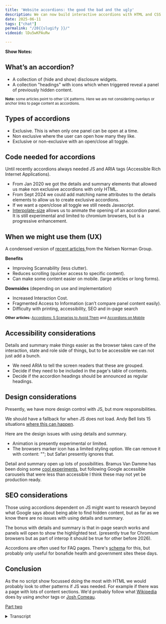 ```yaml
---
title: 'Website accordions: the good the bad and the ugly'
description: We can now build interactive accordions with HTML and CSS only, but should we?
date: 2025-06-11
tags: ["chat"]
permalink: "/20{{slugify }}/"
videoid: lDu5wKPAuRw

---
```


 **Show Notes:**

## What’s an accordion?
  - A collection of (hide and show) disclosure widgets.
  - A collection "headings" with icons which when triggered reveal a panel of previously hidden content.

<small>
<strong>Note:</strong> some articles point to other UX patterns. Here we are not considering overlays or anchor links to page content as accordions.
</small>

## Types of accordions

- Exclusive. This is when only one panel can be open at a time. 
- Non exclusive where the user can open how many they like.
- Exclusive or non-exclusive with an open/close all toggle.

## Code needed for accordions
 
 Until recently accordions always needed JS and ARIA tags (Accessible Rich Internet Applications). 

 - From Jan  2020 we got the details and summary elements that allowed us make non exclusive accordions with only HTML.
 - From Sept 2024 we could add matching name attributes to the details elements to allow us to create exclusive accordions.
 -  If we want a open/close all toggle we still needs Javascript.
 - [Interpolate-size](https://developer.mozilla.org/en-US/docs/Web/CSS/interpolate-size) allows us to animate the opening of an accordion panel. It is still experimental and limited to chromium browsers, but is a progressive enhancement.

 ## When we might use them (UX)

 A condensed version of [recent articles ](https://www.nngroup.com/articles/accordions-on-desktop/) from the Nielsen Norman Group.

 **Benefits**

 - Improving Scannability (less clutter).
 - Reduces scrolling (quicker access to specific content).
 - Can make some content easier on mobile. (large articles or long forms).

 **Downsides** (depending on use and implementation)

 - Increased Interaction Cost.
 - Fragmented Access to Information (can’t compare panel content easily).
 - Difficulty with printing, accessibility, SEO and in-page search

 <small>
<strong>Other articles:</strong> 
<a href="https://www.youtube.com/watch?v=c8I7rplPN8I">Accordions: 5 Scenarios to Avoid Them</a>   and 
<a href="https://www.youtube.com/watch?v=bKZjnqRsxzo">Accordions on Mobile</a>
</small>

 ## Accessibility  considerations

 Details and summary make things easier as the browser takes care of the interaction, state and role side of things, but to be accessible we can not just add a bunch.

 - We need ARIA to tell the screen readers that these are grouped.
 - Decide if they need to be included in the page's table of contents. 
 - Decide if the accordion headings should be announced as regular headings.

 
 ## Design considerations

 Presently, we have more design control with JS, but more responsibilities. 
 
 We should have a fallback for when JS does not load. Andy Bell lists 15 situations [where this can happen](https://piccalil.li/blog/a-handful-of-reasons-javascript-wont-be-available/).

 Here are the design issues with using details and summary.

 - Animation is presently experimental or limited.
 - The browsers marker icon has a limited styling option. We can remove it with content: ""; but Safari presently ignores that. 

Detail and summary open up lots of possibilities. Bramus Van Damme has been doing some [cool experiments](https://developer.chrome.com/blog/styling-details), but following Google accessible carousels that were less than accessible I think these may not yet be production ready.

 ## SEO considerations

Those using accordions dependent on JS might want to research beyond what Google says about being able to find hidden content, but as far as we know there are no issues with using details and summary.

The bonus with details and summary is that in-page search works and panels will open to show the highlighted text. (presently true for Chromium browsers but as part of interop it should be true for other before 2026).

Accordions are often used for FAQ pages. There's [schema](https://developers.google.com/search/docs/appearance/structured-data/faqpage) for this, but probably only useful for bonafide health and government sites these days.

## Conclusion

As the no script show focussed doing the most with HTML  we would probably look to other patterns if JS was needed.  For example if there was a page with lots of content sections. We'd probably follow what [Wikipedia](https://en.wikipedia.org/wiki/Accordion) does by using anchor tags or [Josh Comeau](https://www.joshwcomeau.com/animation/partial-keyframes/).

[Part two](/learn/12)



<details> 
<summary>Transcript</summary>

[00:00:05] **Nathan Wrigley:** Hello there and welcome to the No Script Show.

This is the first in our series looking at various components that make up a website. Today we're gonna be talking about accordions. The format for this series is that we'll first talk about the components in terms of when they may be helpful in the light of UX or not, but also we'll be looking at them in terms of accessibility and SEO considerations.

We'll also talk about the code needed. But as this goes out as an audio podcast, we'll also follow this episode up with a part two. This will be video content that looks at some code snippets and working examples. And as always, the person actually doing the real work is David Waumsley. Hello David. 

[00:00:48] **David Waumsley:** Hello.

Yeah, so hopefully this format will work. And I had this idea a long time ago, and I built this sort of site for my own use called the Intrinsic Framework. It's a bit of a joke name, I can't think what else to call it. Where I was collecting all these snippets I got from other people and, things that I might use.

And when we did our show builds, we did three of these builds. Basically, I used the same pile of snippets. So I thought what we'll do is we'll try and brand, that, that whole thing. To match with this so we can talk about stuff and then we can actually show some of these snippets as well that anyone can use if they wanna take away and use them or tell me where I've got things wrong.

That would be helpful too. So 

[00:01:30] **Nathan Wrigley:** we're gonna have two websites in effect. We're gonna have one with the content, like the stuff we talk about, the podcast, the videos, that kind of thing. But then also there'll be a, a. Different layer, the intrinsic framework layer where you can go and see how these examples work and find the code and things like that.

[00:01:48] **David Waumsley:** Exactly. So we, I mean we're, all putting it on the no script show. So we've got, we, did it anyway. I did some solo videos, didn't I? Which we characterized as learn. There were short videos where we talked about code or I talked about code then on my own, but now I'm gonna do it with you 'cause it's a lot more entertaining when I.

yeah, so we can actually bring up the show notes 'cause we have got some notes to talk around. Here we are. Okay. Yeah. 

[00:02:16] **Nathan Wrigley:** So this is gonna be available at no script show slash 20 if you want to get in touch with us. And today it's all accordions all the way down. 

[00:02:25] **David Waumsley:** Yeah. The good, bad, and ugly. That's why I don't, it's a bit more like click bait, isn't it?

That it is. yeah. So we've got notes. So first of all, I guess we ought to start with defining what an accordion is. So I've got a couple of. Definitions, if you like, which I've seen from various places. One is that it's a collection of hide and show disclosure widgets, which is generally a sort of W three C kind of term for these things, disclosure widgets, and then other people.

I think people like the Nielsen Norman Group. Or is it Norman Nielsen Group? I always forget. Anyway, yes, the UX people, I think they would refer to it as a collection of headings with icons that when triggered would reveal a panel of previously hidden content and. I've put a little note on this one actually, because I looked through a few articles preparing for this and talking about, design of our accord, accordions.

And, a lot of those when I went to the example sites, and it could be that the example sites had changed, but they weren't actually what we would think as accordions where something drops down below. They were sometimes overlays, they were sometimes, just anchor text, go into somewhere else on the page.

so for, this, we're really thinking of accordions as those, know, drop down. Kind of things, little disclosure, which is, 

[00:03:54] **Nathan Wrigley:** yeah. can I tell you what I would've said prior to reading your show notes here? I would've just said, yeah, basically it's a bunch of horizontal titles. Really? Yeah. And you click on it and then something.

Peers, usually with some kind of transition, like a slide out or something like that. And you've got this option to open and close. Sometimes you open multiple, close multiple, have one open at a time, those kind of things. But I guess it comes from the instrument, doesn't it? That you know the accordion, like a piano with a squeeze box in between the idea that it gets bigger and gets smaller.

Yeah, it, but it goes sideways word, isn't it? Yeah, definitely go sideways as opposed to up and down, but I'm imagining that's where it comes from anyway. But, always to do with JavaScript. There's always an element of JavaScript in there because things have been hidden and they need to be revealed in some way.

that's, and that's, 

[00:04:44] **David Waumsley:** and that's why we're talking about Yeah. Because we can now do it with HTML and CSS and have it accessible, but, nice. But, next thing I've got here is obviously the types of accordion that we have. 'cause they do have names. I didn't know this. So an exclusive accordion is when, I think this is typical expected behavior of accordion that when you open one with a trigger or the heading a panel, the other ones will close.

So you only keep one open at a time. So they work as a group, but there is the non-exclusive. accordion where you can open as many as you like. and then we have the kind of inclusive or non-inclusive where there is an open and close or toggle where you can just open them all up or close them all up if you want, which is quite handy.

it's curious, 

[00:05:34] **Nathan Wrigley:** ju just thinking about it, it's curious that this is something that's become a normal design pattern. Because I'm imagining when the browsers first started implementing things in HDML, that probably this wasn't even on anybody's radar. And then some, yeah. Some ingenious person thought, gosh, there's too much here.

Is there any way of making it less, getting rid of half of the content that we've got, but somehow discoverable by the user. Yeah. And and now it's just a completely normal, accepted part of. I'd imagine if you go to many websites, a significant proportion of them will have something akin to this somewhere, maybe as an FFAQ or something like that.

But, anyway, carry on. 

[00:06:15] **David Waumsley:** Yeah. just thinking back to the, websites that you did for clients before, do you, did you use an accordion a lot? 

[00:06:22] **Nathan Wrigley:** quite often actually. And usually it was on the things like the FAQ kind of page where the whole point was that you wanted to put a ton of information on there, but you also wanted to make it so that the headings were the thing, not the actual content, and then the person could discover it.

But I always implemented it with a kind of drag and drop page builder style solution. I don't think I ever built one. Outside of A CMS. So I didn't explore how the HTML was structured and the importance of that. It was always just a, drop in a widget or an, a block or whatever you, might do in the WordPress space, and then fill out the, available containers.

you'd have the title and then the, actual content. That was it. But there's way more to this, and obviously now that it's being done with just CSS, you've gotta know what those bits are. 

[00:07:15] **David Waumsley:** Yeah. And I, same for me. Really? I don't think I used an accordion until I started using the page builder and then I overused them.

Now looking back, I can see I, it was there because you thought, oh, FAQ page. Yep. Of course I need an accordion. Here's one I can drag in. Yep. And it, yeah. Anyway, we'll, move on to that. Sorry I interrupted myself. No, that's okay. The code needed. Yes, that's what we're moving on. So this is the interesting thing really, is that.

Really until recently, we always needed JavaScript and if we wanted them to be accessible, we would need to add Aria tags as well to those so screen readers can understand what's happening. But from January, 2020, we got the details and summary element that allowed us to make non-exclusive accordions effectively only with html.

we don't even need the CSS, the browsers own, style sheets. We'll do what we want, That was great. From September last year, 2024, we could add matching name attributes to the details element that would allow them to work as one so we could create exclusive. So one would close as the other one would open as long as those names matched against it.

So that was a big move forward. And in terms of styling, we're not quite there yet, but just recently, and it's still limited at the moment we have, I always pause when I want to say this interpolate size, which is something which just come to CSS and what it does. is, I dunno if I can explain it well, but it, in that, the case of us, it allows us to be able to use CSS to size something that isn't seen that's hidden.

So when something is closed, if you like, you've got nowhere of being able to do a transition to an open stage. And this will allow this to happen. Now, to be honest, we will get onto that when we get onto the CSS. It's a bit of code that you probably want to put in all your star sheets and your resets because they would've just introduced this ability to do it, but it would impact on other CSS.

So you have to add it in if you want this functionality, but it's one of these things that you probably likely to always want, so you would just stick it in your resets. but anyway, it does allow now for us to have a bit of animation when we open those tabs because. As it is. So suddenly we've got something which is like the JavaScript.

Accordions that we've always known. There've always been a little bit of animation there. 

[00:09:47] **Nathan Wrigley:** Can I just re just reprise that just to make sure I've understood that. So prior to January, 2021, you needed JavaScript if you wanted to achieve anything akin to a, a ahy show state. Yes. Yes. So an accordion January, 2020, we got, details and summary, which allowed us to have a single element.

So you could do multiple single elements, but they weren't in any way connected with one another. You would just have a detail and then the summary, and you click on the detail and the summary is open, but there's no animation. It just suddenly open, suddenly closed. Then in last year, that's surprising to me, September, 2024, you could now somehow bind them together.

So you could have multiple details, multiple summaries, and they would bind together so that you would open one and another would know that was open. So maybe another one should collapse. So all of a sudden. September, 2024, we've got something which starts to feel a little bit more like the JavaScript accordions where they're interacting with one another.

And then finally, right now, interpolate, he said trying to get the word right size, is new. Maybe it's not widely accepted, but the idea there is it, can figure out that there's this zero sized thing Yes. And then expand it. And now we've got the full range of things. It now feels like an entirely Java script.

Less accordion is available. Yeah. 

[00:11:11] **David Waumsley:** There was no way to, to have the height goes from zero to, an auto size, which you would need to contain all of that stuff before this. And it's still not supported. it's only really on Therom browsers at the moment, but it will come to the rest. So I think we can.

Guarantee that we'll be able to do this. Okay. There, there were, other ways, which I'll talk about later on that one. So let's, should we move on to Yeah. Why we might wanna use them? Sure. I'll bring up the article that I was looking at, which is from the, now it doesn't tell me whether it's Norman Nien, but the NNN group.

Anyway, that's all helpful, isn't it? Yes. and there's some great examples on here. actually I'll go. I'm distracting myself. I'll go back to, what we said were the main benefits. Can we just quickly go over this one? okay. What they list, and there's a few articles and I've put links to them on the show notes here, but there's, the benefits is really improve scanability so there's less cut out on the page so that you've mentioned there.

Reduce. Scrolling, if you need to get to specific content so you can get there much quicker, and that it can make the content easier, particularly on mobiles when say you've got long articles and you want different sections or the thing we were looking at earlier where we thought is useful, where there might be a step by step process that you go through, say with a form where you complete this bit and you want to open the next bit to complete the next bit, so there's not this big overwhelm.

Yep. The downsides which we've got here, which will always depend on the use and implementation with this, is that there, there is for the user an increased interaction cost, so they have to keep clicking on stuff. there's fragmented access to information, so they can't compare. The content in, if they're gonna close, if it's exclusive.

Yep. they can't compare what's in that, information. So that can get annoying. And then there's all the other difficulties that are there. most accordions out there when you look at them, don't function properly. but there are issues with being able to print out the content that's in an accordion, accessibility issues, which will.

Touch on data, and sometimes with SEO, with the, content is hidden and not easy to find, or not easy to find with an in-page search. 

[00:13:29] **Nathan Wrigley:** Yeah. okay. So that would be a scenario where a, an accordion was collapsed. The dom shows that a certain string of words through search is somewhere on the page, but where the heck is it?

How do you, How do you locate it? Would you have to open that in order to click through the search to find it? Yeah. That's tricky. 

[00:13:47] **David Waumsley:** Yeah. Yeah, I'll bring up that article and apologies for those people listening to the audio only, but there's not much to see here. So there are a couple of quick examples, which I thought were, I'll just scroll down.

These that they put in their article and I. The best use I, I think of is they show an example of the Logitech page where it's a typical product page where you've got the main product on the left and on the right you've got that thing where you'll add to cart and some basic details. But also there's a little dropdown of a, accordions there, where you can.

Just get other information about the spec and details, compatibility, support and all that kind of stuff. But not everybody will want that to go to checkout. And if you were to put that in, that would be a lot of text. You wouldn't see the item you're going to buy. So I see this as a really good use.

[00:14:36] **Nathan Wrigley:** Yeah. It's interesting because on some checkout pages, you see the sort of the sister of accordions, which is tabs. So that's a horizontal layout. Yes. a similar idea. But this works much better in a sidebar, doesn't it? You couldn't do a taped interface for that content. But, but an accordion here works really well and it's curious.

'cause I just, that example, I would use that, I would definitely be clicking on the specs and details. Yes. But I don't wanna see the compatibility, the support, the, in the bot. I don't wanna see any of that. So having it collapsed and me seeing the option to go into the tech spec, that's exactly the way that I would like to see it.

And it's all just in the sidebar is perfect. 

[00:15:19] **David Waumsley:** And it solves that problem. And they say there's about sort of 10% of people who just need all the details. They can get the type of person who will investigate the footer in, for all the links and everything that, that type of person. And it's a way of bringing that up.

Without, it makes it more available where it needs to be. So I can see the good use for interesting thing is though, on the Logitech, if you do go to that page now, I, imagine it's changed since they did this article, which is only a couple of years ago. But now if you actually go to that and you click on it, it doesn't open up a dropdown.

It actually. It does an overlay that comes in from, the right hand side. Oh, okay. Overall, yeah. yeah. oh, nevermind. Yeah, it's a good idea. Yeah. And the other example that they put here, which is from a site, which is Learn, HTML, where they use it to section up the sort of syllabus content that they might have there.

So you might want to look at different things on the syllabus, and you can go into that. And that on a lot of articles as well, where there might just be. Not everything's gonna be of interest, and you want to. Just not overwhelm. so we have to scan down. So I could see that. So that's, there have got a couple of good uses, but I'm guilty of, I'm gonna scan down here to where I think the one that I'm most guilty of doing is this one here on the Department of Revenue that they show where there's three accordions all closed.

And if you were to open those up as they show. Basically that's just a header and a normal, standard bit of text, which would just be a lot easier to scan through this, wouldn't it? 

[00:16:56] **Nathan Wrigley:** gi given the amount of text there, I suppose a decision has to be made about whether there's any utility in having an accordion.

And one of those thoughts is how much there is. And there's really not a lot. And because there's not a lot, why not just get rid of the, the accordion in the first place? Less interactions. But obviously if each of those were, I don't know, twice, three times the length that it is there. Then it suddenly does become useful because you're avoiding the scroll and all of that.

But yeah, I think in that situation I'm guessing that they're using some kind of CMS and the CMS will probably have a field where they can dump that information and that information will automatically end up in a, an accordion, if Yeah. As opposed to a page by page analysis of should this go on accordion?

Should it not? So maybe it's the CMS, which is making the decision for them there. 

[00:17:48] **David Waumsley:** I've certainly gone to loads and loads of, obviously I think page builder sites where there's frequently asked questions and then literally the answer is just a couple of words. Yeah. Do you offer a refund and you open it up and the word is yes.

Yeah. It's so frustrating to after that interaction cost, yeah. Is, really a lot of the problem. and you take on a lot of issues, responsibilities for. how these things are gonna work to be accessible to all. Okay, let's go back then. So accessibility considerations. yeah, so we, so details and summary makes it a lot easier now for us to be able to create an accessible I.

Accordion, but, we can't just stick a whole bunch of them together and leave it there. We do need to tell screen readers that this is a collection of items, so we do need Aria to be able to let them know that it's grouped, which we'll get onto. when we do the more video bit, but we need to tell 'em how that is grouped as well.

we need to decide whether that content or the content that is going to be included, whether the accordion itself is going to be included in the summary of the page and is content. So for screen readers, they get a summary whether they'll get the headers. So we have to bake that into it. And then we also have to consider should those accordions.

Have their own headers as such. So we would expect when we look at frequently asked questions, a lot of the time that these are actually headers. But if we're using accordion a lot of the time with JavaScript, we would put that in a button. And it loses all its meaning as a header. It can't be a header and a button at the same time.

Yeah, and the same happens if we use summary within details. It's mapped to the button role. So if you, can put a header in it and stylistically, I think it will adopt that, but it loses its meaning as a heading. So there are those sort of considerations. About the type of content that we have for 

[00:19:54] **Nathan Wrigley:** flexibility.

Yeah. There's actually a lot there isn't there? And, becoming from a background of using a CMS and page builders and things like that, obviously you are, maybe they have the options for these kind of things, but probably not. Maybe most people wouldn't explore them. Just the fact that it puts the accordion on the page, you kind of thing.

that job's done. Yes. But there is a lot there. aria are able to say that things are grouped. So if you're using just a single detail, so summary and details, you're, better, that's fine. But when you start to group them together in this way that we were describing earlier, you need to in some way indicate that these are group, they, form part of a wider group.

And then whether or not things don't need to go in the table of contents and, Buttons as headings and headings as buttons is also problematic. yeah. 

[00:20:41] **David Waumsley:** You, you're always gonna need to put it in either a diviv, and you can give it a roll of groups so somebody knows. But ideally you add r we a label buy and then put that to a title, which you may or may not want to hide for sighted users, or if you want it to show up.

In the table of contents, we have to put that then in a section and do a similar thing. So it's quite interesting, all this consideration. So yeah, I doubt there would be a page builder, one-off, accordion that could. Swap to all of those different things. So probably, they're always going to be used wrongly in certain circumstances.

[00:21:17] **Nathan Wrigley:** Yeah. But, nice to know that given the knowledge, which will impart, there's an answer for each of those problems. The considerations that's the right word. there's a way of doing it correctly. So that's good to know. Okay. 

[00:21:31] **David Waumsley:** Yeah. Design considerations. we talk about that. That there's obviously more design control that you've got if you're going for a JavaScript approach than you can because there's some limitations with details and summary using it as an accordion.

Because as mentioned, we've got this, Animation, but it's still limited at the moment, so that's not gonna work for everybody. We've also got, and this is really interesting, I'll get into it more with the code, but the, we have the marker that we get by default. This little triangle. Yeah. Which changes if we just use H two ML and use the browser zone user agent styles, we get that.

Outta the box. But when you wanna change it, it becomes quite tricky. You could do some global changing of color, in theory on the documentation, at least with web dev. It says that you will be able to replace that like any other marker and use like a bullet point, any of those listed, but it doesn't seem to work.

And there are some still little quirks with that because even if you remove by using content and put those in quotes with nothing in it to remove the marker against the marker, It gets removed so you can add something else in. But that's doesn't seem to work on Safari browsers at the moment, okay.

So, there are, at the moment there are design considerations, but I think, they probably still make it for me, they make it worth looking to not have to deal with JavaScript and how that might fail for people and all the other considerations. I still think, we can design. accordions just with details and summary quite well.

Yeah. Okay. Okay. we said we'll take everything by SEO. There's not much I can say on SEO. I did a bit of research, to see what was being said about this. And as far as I know, if we're using details and summary, which is great, is the fact that search engines will be able to find the content that's within them.

Will also, and this is the big bonus which we won't get with the JavaScript solution, is that we get. in page search, it will open up the tabs to find the content within those by default, which you won't necessarily, which it's difficult to achieve actually with JavaScript. So there are some benefits, I think, and I think also, there are different reports out there because the, bottom line I think with Google is, don't worry about your hidden content.

We'll find it, but other people do experiments and they say that might not be true under certain circumstances. 

[00:24:02] **Nathan Wrigley:** So. 

just to clarify that, then, if you are just using a regular details and summary, then if you, embed content in there and somebody search is searching for that content, Google can find it.

But not only that in the browser will automatically open that, summary area in order to reveal it when you do that search and then ultimately, tap to find it. Okay. 

[00:24:27] **David Waumsley:** If the search finds it, but also if you're just on your page and you're using, what controller f or whatever Yeah, exactly that.

Yeah. It will open up the right tabs. I say that there is a caveat That will be the case by the end of this year. By 2006. It should be, at the moment it's just working in the chromium browsers, okay. 

[00:24:48] **Nathan Wrigley:** Okay, 

[00:24:49] **David Waumsley:** we're running a bit ahead with that. that was it. There were the only other little thing I looked at that I thought was a SEO consideration 'cause it made me think about FAQs and there was a big thing wasn't there, about using schema markups.

Yes. Yeah, for these things and getting, yeah, I think this is my understanding. I'd love to be corrected if I'm wrong, but reading what they say, I think it's really only something you'd want to do for the sort of bonafide health organizations or government sites where they've got frequently asked questions because they've really downgraded it.

I think you know the user AI to find most of the stuff, and they're not interested unless you are, a big, legit company with some real, serious, frequently asked questions that are. gonna be, checked. yeah. So I don't think the whole marking up a schema, but effectively that would be its own thing anyway.

You would just be, if you were still using schema, you would only be linking it to the IDs of your separate panels anyway, 

[00:25:47] **Nathan Wrigley:** Okay. Okay. Alright, that's it. So that's an in conclusion then, 

[00:25:53] **David Waumsley:** Yeah. I, think as our show is the no script show. our thing is to try and make websites as simple as possible.

So where the reason why we're gathering these sort of snippets is that we can put together some more builds later as easily as possible for anyone can do it. as we're no good at scripting languages, we wanna avoid js and it just. So there are some situations where we need JavaScript. So if we want something where it's a toggle, as we said, where we want to open everything up or close it all in one go, we need JavaScript for that.

And I think under a circumstance like that and another circumstance where we might want a actual heading to be the trigger for our panel. For the meaning there. Under those circumstances, we need JavaScript, but I actually think I would for those kind of things, I would do something like Josh Komo does on his blog post where I'd create my own little anchor tags that scroll down to the header for that.

[00:26:54] **Nathan Wrigley:** Yeah. So that's really useful if it's essentially you've got a whole page kind of accordion there, haven't you? You, yes. Put something in a sidebar because it just makes it so much easier to get from point A to point B. but that really wouldn't work as an accordion 'cause you'd be just hiding so much content and when you open one up, it would be just like this massive scroll to, to get to the other one.

Yeah. That's superior in that scenario, isn't it? 

[00:27:19] **David Waumsley:** I think so. I can't think of a situation. Maybe you can where I think the. Using details and summary to make a, an exclusive, accordion is something I will use where I need to save space in. Yep. Particularly with that Logitech thing. Yep. On the shopping I can say I use that, but for anything else where it needs JavaScript, I actually now think I'm at the point where I'd use a different pattern.

[00:27:40] **Nathan Wrigley:** Okay. 

[00:27:41] **David Waumsley:** Yeah. I If you, 

[00:27:43] **Nathan Wrigley:** I think hiding content is its primary purpose, isn't it? It's just taking something which you wish to be discoverable. But you don't wish for the person necessarily to see, so it's basically information which not everybody needs. So an FAQ is a great example of that. because if you are, if you, really genuinely don't need an answer to the 15 questions that you've got on, they're just one of them, that's the one you wanna hone into, but you wanna be able to just summarize the titles quickly.

Is it this question? No, click on this one. There's my answer, and then move on. But the example that you just gave from Josh Yeah. that wouldn't work. 'cause all of that whole page is supposed to be the content. You don't really wanna hide anything. Yeah, you just wanna navigate to it quickly.

Yeah. 

[00:28:26] **David Waumsley:** And that's how, what Wikipedia do, they've got. Yep. basically anchor tags that take you to where you need to go. And I think that's a good way 

[00:28:34] **Nathan Wrigley:** of doing this. And you 

[00:28:34] **David Waumsley:** keep all your headers, Yeah. 

[00:28:36] **Nathan Wrigley:** Yep. Yeah. And you can deep link from elsewhere, can't you? Which is quite nice. Yeah. Yeah. just to be, just to help people navigate this, let's say people are getting to the end of this piece of audio content.

There's gonna be some associated. Like tutorials if you like. You're gonna do some run throughs of how you actually build all of this. Where will Thats surf surface on our website. Will it be available in a particular spot? 

[00:28:58] **David Waumsley:** Yes. This one will come up 'cause it's following on from the learn videos I did. So what we're just gonna go and do now is, it will be available on the no Script show slash learn slash 12.

[00:29:13] **Nathan Wrigley:** Got it. Okay, so they're not in sync. So 20. So this is the no script show, forward slash 20. It doesn't map. It's not go to Learn dash 20. So we're gonna be no script show Forward slash learn. And then obviously from forward slash Learn you be able to see things. But coincidentally, this one is gonna be forward slash.

12 at the end as well. Okay. Makes perfect sense. There's a, there's some little, there's some little teaser. Yes. So yeah, that's a really nice development that we're doing. We're doing these audio video pieces of content where you can see us discuss the problem if you like, and then we're gonna go pause the video and then make some other content, around how to actually build it.

So that's quite nice. New development for this whole. Whole enterprise. Are we done for today though? Yeah. So it's just buy to our audio. Okay. In that case, yeah. See you later. Audio listeners. for the rest of you, we will continue and crack on with our learn. I'll see you in a minute. 

</details> 